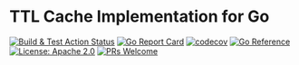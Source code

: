 # TTL Cache Implementation for Go

[![Build & Test Action Status](https://github.com/devnw/ttl/actions/workflows/build.yml/badge.svg)](https://github.com/devnw/ttl/actions)
[![Go Report Card](https://goreportcard.com/badge/devnw.com/ttl)](https://goreportcard.com/report/devnw.com/ttl)
[![codecov](https://codecov.io/gh/devnw/ttl/branch/main/graph/badge.svg)](https://codecov.io/gh/devnw/ttl)
[![Go Reference](https://pkg.go.dev/badge/devnw.com/ttl.svg)](https://pkg.go.dev/devnw.com/ttl)
[![License: Apache 2.0](https://img.shields.io/badge/license-Apache-blue.svg)](https://opensource.org/licenses/Apache-2.0)
[![PRs Welcome](https://img.shields.io/badge/PRs-welcome-brightgreen.svg)](http://makeapullrequest.com)
